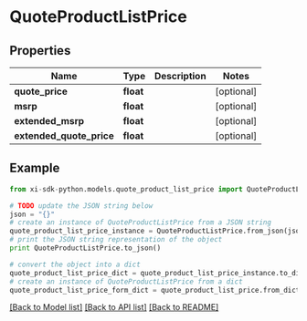 # QuoteProductListPrice


## Properties

Name | Type | Description | Notes
------------ | ------------- | ------------- | -------------
**quote_price** | **float** |  | [optional] 
**msrp** | **float** |  | [optional] 
**extended_msrp** | **float** |  | [optional] 
**extended_quote_price** | **float** |  | [optional] 

## Example

```python
from xi-sdk-python.models.quote_product_list_price import QuoteProductListPrice

# TODO update the JSON string below
json = "{}"
# create an instance of QuoteProductListPrice from a JSON string
quote_product_list_price_instance = QuoteProductListPrice.from_json(json)
# print the JSON string representation of the object
print QuoteProductListPrice.to_json()

# convert the object into a dict
quote_product_list_price_dict = quote_product_list_price_instance.to_dict()
# create an instance of QuoteProductListPrice from a dict
quote_product_list_price_form_dict = quote_product_list_price.from_dict(quote_product_list_price_dict)
```
[[Back to Model list]](../README.md#documentation-for-models) [[Back to API list]](../README.md#documentation-for-api-endpoints) [[Back to README]](../README.md)


